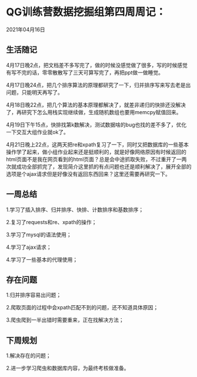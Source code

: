 # QG训练营数据挖掘组第四周周记：
2021年04月16日

## 生活随记

4月17日晚2点，把文档差不多写完了，做的时候没感觉做了很多，写的时候感觉有写不完的话，零零散散写了三天可算写完了，再把ppt做一做睡觉。

4月17日晚24点，把几个排序算法的原理都研究了一下，归并排序写来写去老是出问题，只能明天再写了。

4月18日晚22点，把几个算法的基本原理都解决了，就差非递归的快排还没解决了，再研究下怎么用栈实现继续做，生成随机数组也要用memcpy赋值回来。

4月19日下午15点，快排找第k数解决，测试数据啥的bug也找的差不多了，优化一下交互大组作业就ok了。

4月21日晚上22点，这两天把re和xpath复习了一下，同时又把数据库的一些基本操作学了起来，做小组作业起来还是挺顺利的，就是好像网络原因有时候返回的html页面不是我在网页看到的html页面？总是会中途抓取失败，不过重开了一两次就成功全部抓完了，发现简介这里抓的有点问题也还是顺利解决了，展开全部的选项是个ajax请求但是好像没有返回东西回来？这里还需要再研究一下。

## 一周总结

1.学习了插入排序、归并排序、快排、计数排序和基数排序；

2.复习了requests和re、xpath的操作；

3.学习了mysql的语法使用；

4.学习了ajax请求；

4.学习了一些基本的代理使用；

## 存在问题

1.归并排序容易出问题；

2.爬取页面的过程中会xpath匹配不到的问题，还不知道具体原因；

3.爬虫爬到一半出错时需要重来，正在找解决方法；

## 下周规划

1.解决存在的问题；

2.进一步学习爬虫和数据库内容，为最终考核做准备。


